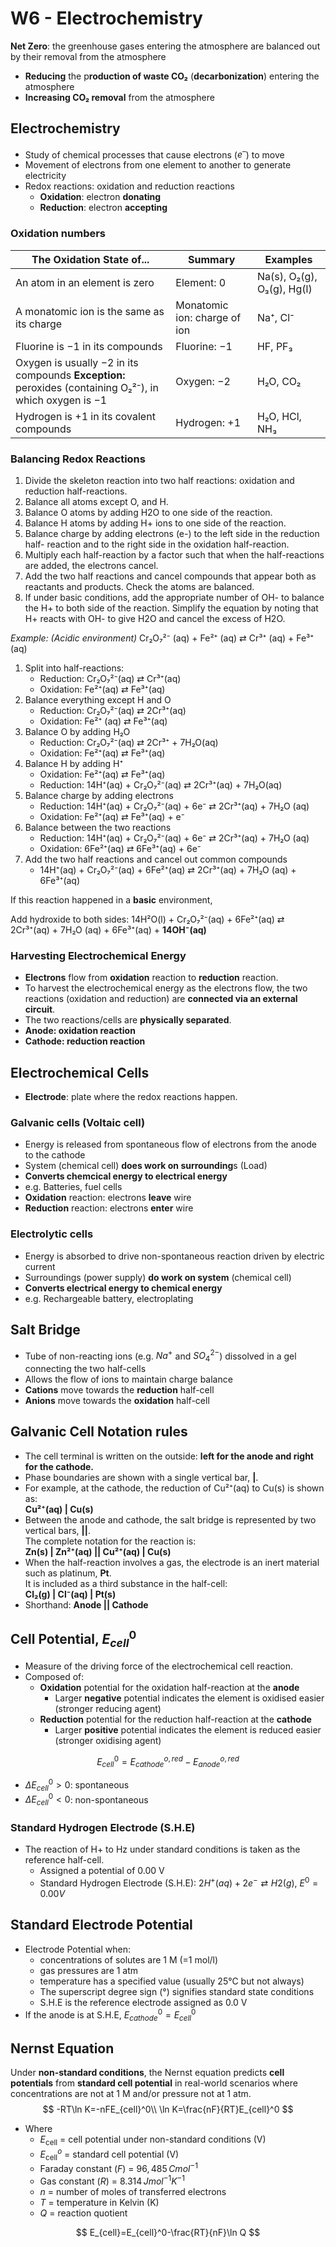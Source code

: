 # W6 - Electrochemistry

**Net Zero**: the greenhouse gases entering the atmosphere are balanced out by their removal from the atmosphere

- **Reducing** the p**roduction of waste CO₂** (**decarbonization**) entering the atmosphere
- **Increasing CO₂ removal** from the atmosphere

## Electrochemistry

- Study of chemical processes that cause electrons ($e^–$) to move
- Movement of electrons from one element to another to generate electricity
- Redox reactions: oxidation and reduction reactions
  - **Oxidation**: electron **donating**
  - **Reduction**: electron **accepting**

### Oxidation numbers

| The Oxidation State of... | Summary | Examples |
|---------------------------|---------|----------|
| An atom in an element is zero | Element: 0 | Na(s), O₂(g), O₃(g), Hg(l) |
| A monatomic ion is the same as its charge | Monatomic ion: charge of ion | Na⁺, Cl⁻ |
| Fluorine is −1 in its compounds | Fluorine: −1 | HF, PF₃ |
| Oxygen is usually −2 in its compounds **Exception:** peroxides (containing O₂²⁻), in which oxygen is −1 | Oxygen: −2 | H₂O, CO₂ |
| Hydrogen is +1 in its covalent compounds | Hydrogen: +1 | H₂O, HCl, NH₃ |

### Balancing Redox Reactions

1. Divide the skeleton reaction into two half reactions: oxidation and reduction half-reactions.
2. Balance all atoms except O, and H.
3. Balance O atoms by adding H2O to one side of the reaction.
4. Balance H atoms by adding H+ ions to one side of the reaction.
5. Balance charge by adding electrons (e-) to the left side in the reduction half- reaction and to the right side in the oxidation half-reaction.
6. Multiply each half-reaction by a factor such that when the half-reactions are added, the electrons cancel.
7. Add the two half reactions and cancel compounds that appear both as reactants and products. Check the atoms are balanced.
8. If under basic conditions, add the appropriate number of OH- to balance the H+ to both side of the reaction. Simplify the equation by noting that H+ reacts with OH- to give H2O and cancel the excess of H2O.

*Example: (Acidic environment)*
Cr₂O₇²⁻ (aq) + Fe²⁺ (aq) ⇄ Cr³⁺ (aq) + Fe³⁺ (aq)

1. Split into half-reactions:
    - Reduction: Cr₂O₇²⁻(aq) ⇄ Cr³⁺(aq)
    - Oxidation: Fe²⁺(aq) ⇄ Fe³⁺(aq)
2. Balance everything except H and O
    - Reduction: Cr₂O₇²⁻(aq) ⇄ 2Cr³⁺(aq)
    - Oxidation: Fe²⁺ (aq) ⇄ Fe³⁺(aq)
3. Balance O by adding H₂O
    - Reduction: Cr₂O₇²⁻(aq) ⇄ 2Cr³⁺ + 7H₂O(aq)
    - Oxidation: Fe²⁺(aq) ⇄ Fe³⁺(aq)
4. Balance H by adding H⁺
    - Oxidation: Fe²⁺(aq) ⇄ Fe³⁺(aq)
    - Reduction: 14H⁺(aq) + Cr₂O₇²⁻(aq) ⇄ 2Cr³⁺(aq) + 7H₂O(aq)
5. Balance charge by adding electrons
    - Reduction: 14H⁺(aq) + Cr₂O₇²⁻(aq) + 6e⁻ ⇄ 2Cr³⁺(aq) + 7H₂O (aq)
    - Oxidation: Fe²⁺(aq) ⇄ Fe³⁺(aq) + e⁻
6. Balance between the two reactions
    - Reduction: 14H⁺(aq) + Cr₂O₇²⁻(aq) + 6e⁻ ⇄ 2Cr³⁺(aq) + 7H₂O (aq)
    - Oxidation: 6Fe²⁺(aq) ⇄ 6Fe³⁺(aq) + 6e⁻
7. Add the two half reactions and cancel out common compounds
    - 14H⁺(aq) + Cr₂O₇²⁻(aq) + 6Fe²⁺(aq) ⇄ 2Cr³⁺(aq) + 7H₂O (aq) + 6Fe³⁺(aq)

If this reaction happened in a **basic** environment,

Add hydroxide to both sides: 14H²O(l) + Cr₂O₇²⁻(aq) + 6Fe²⁺(aq) ⇄ 2Cr³⁺(aq) + 7H₂O (aq) + 6Fe³⁺(aq) + **14OH⁻(aq)**

### Harvesting Electrochemical Energy

- **Electrons** flow from **oxidation** reaction to **reduction** reaction.
- To harvest the electrochemical energy as the electrons flow, the two reactions (oxidation and reduction) are **connected via an external circuit**.
- The two reactions/cells are **physically separated**.
- **Anode: oxidation reaction**
- **Cathode: reduction reaction**

## Electrochemical Cells

- **Electrode**: plate where the redox reactions happen.

### Galvanic cells (Voltaic cell)

- Energy is released from spontaneous flow of electrons from the anode to the cathode
- System (chemical cell) **does work on surrounding**s (Load)
- **Converts chemcical energy to electrical energy**
- e.g. Batteries, fuel cells
- **Oxidation** reaction: electrons **leave** wire
- **Reduction** reaction: electrons **enter** wire

### Electrolytic cells

- Energy is absorbed to drive non-spontaneous reaction driven by electric current
- Surroundings (power supply) **do work on system** (chemical cell)
- **Converts electrical energy to chemical energy**
- e.g. Rechargeable battery, electroplating

## Salt Bridge

- Tube of non-reacting ions (e.g. $Na^+$ and $SO_4^{2-}$) dissolved in a gel connecting the two half-cells
- Allows the flow of ions to maintain charge balance
- **Cations** move towards the **reduction** half-cell
- **Anions** move towards the **oxidation** half-cell

## Galvanic Cell Notation rules

- The cell terminal is written on the outside: **left for the anode and right for the cathode.**  
- Phase boundaries are shown with a single vertical bar, **|**.  
- For example, at the cathode, the reduction of Cu²⁺(aq) to Cu(s) is shown as:  
  **Cu²⁺(aq) | Cu(s)**  
- Between the anode and cathode, the salt bridge is represented by two vertical bars, **||**.  
  The complete notation for the reaction is:  
  **Zn(s) | Zn²⁺(aq) || Cu²⁺(aq) | Cu(s)**  
- When the half-reaction involves a gas, the electrode is an inert material such as platinum, **Pt**.  
  It is included as a third substance in the half-cell:  
  **Cl₂(g) | Cl⁻(aq) | Pt(s)**
- Shorthand:
  **Anode || Cathode**

## Cell Potential, $E_{cell}^0$

- Measure of the driving force of the electrochemical cell reaction.
- Composed of:
  - **Oxidation** potential for the oxidation half-reaction at the **anode**
    - Larger **negative** potential indicates the element is oxidised easier (stronger reducing agent)
  - **Reduction** potential for the reduction half-reaction at the **cathode**
    - Larger **positive** potential indicates the element is reduced easier (stronger oxidising agent)

$$
E_{cell}^0=E_{cathode}^{o,red}-E_{anode}^{o,red}
$$

- $\Delta E_{cell}^0>0$: spontaneous
- $\Delta E_{cell}^0<0$: non-spontaneous

### Standard Hydrogen Electrode (S.H.E)

- The reaction of H+ to Hz under standard conditions is taken as the reference half-cell.
  - Assigned a potential of 0.00 V
  - Standard Hydrogen Electrode (S.H.E): $2H^+(aq) + 2e^- ⇄ H2(g)$, $E^0 = 0.00V$

## Standard Electrode Potential

- Electrode Potential when:
  - concentrations of solutes are 1 M (=1 mol/l)
  - gas pressures are 1 atm
  - temperature has a specified value (usually 25°C but not always)
  - The superscript degree sign (°) signifies standard state conditions
  - S.H.E is the reference electrode assigned as 0.0 V
- If the anode is at S.H.E, $E_{cathode}^0 = E_{cell}^0$

## Nernst Equation

Under **non-standard conditions**, the Nernst equation predicts **cell potentials** from **standard cell potential** in real-world scenarios where concentrations are not at 1 M and/or pressure not at 1 atm.
$$
-RT\ln K=-nFE_{cell}^0\\
\ln K=\frac{nF}{RT}E_{cell}^0
$$

- Where
  - $E_{\text{cell}}$ = cell potential under non-standard conditions (V)
  - $E^o_{\text{cell}}$ = standard cell potential (V)
  - Faraday constant ($F$) = $96,485\, C mol^{-1}$
  - Gas constant ($R$) = $8.314\, J mol^{-1} K^{-1}$
  - $n$ = number of moles of transferred electrons
  - $T$ = temperature in Kelvin (K)
  - $Q$ = reaction quotient

$$
E_{cell}=E_{cell}^0-\frac{RT}{nF}\ln Q
$$
